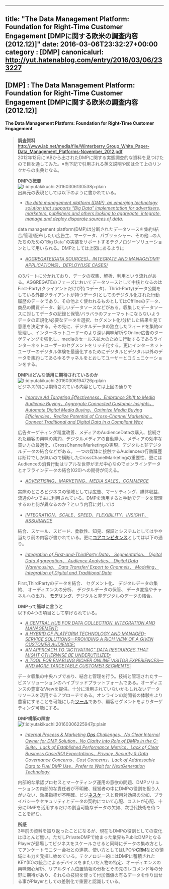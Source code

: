 
---
title: "The Data Management Platform: Foundation for Right-Time Customer Engagement [DMPに関する欧米の調査内容(2012.12)]"
date: 2016-03-06T23:32:27+00:00
category : [DMP]
canonicalurl: http://yut.hatenablog.com/entry/2016/03/06/233227
---

## [DMP] : The Data Management Platform: Foundation for Right-Time Customer Engagement [DMPに関する欧米の調査内容(2012.12)]


<div class="section">
<h4>The Data Management Platform: Foundation for Right-Time Customer Engagement</h4>

<blockquote>
    <p><b>調査資料</b><br />
<a href="http://www.iab.net/media/file/Winterberry_Group_White_Paper-Data_Management_Platforms-November_2012.pdf">http://www.iab.net/media/file/Winterberry_Group_White_Paper-Data_Management_Platforms-November_2012.pdf</a><br />
2012年12月にIABから出されたDMPに関する実態調査的な資料を見つけたので目を通してみた。※尚下記で引用される英文説明や図は全て上のリンクからの出典となる。</p><p><b>DMPの概要</b><br />
<span itemscope itemtype="http://schema.org/Photograph"><img src="http://cdn-ak.f.st-hatena.com/images/fotolife/y/yutakikuchi/20160306/20160306130538.png" alt="f:id:yutakikuchi:20160306130538p:plain" title="f:id:yutakikuchi:20160306130538p:plain" class="hatena-fotolife" itemprop="image"></span><br />
出典元の表現としては以下のように書かれている。</p>

<ul>
<li><i><u>the data management platform (DMP), an emerging technology solution that supports “Big Data” implementation for advertisers, marketers, publishers and others looking to aggregate, integrate, manage and deploy disparate sources of data.</u></i> </li>
</ul><p>data management platform(DMP)は分断されたデータソースを集約/結合/管理/配布したい広告主、マーケータ、パブリッシャー、その他...の人たちのための"Big Data"の実装をサポートするテクノロジーソリューションとして用いられる。DMPとしては上図にあるように</p>

<ul>
<li><u><i>AGGREGATE(DATA SOURCES)、INTEGRATE AND MANAGE(DMP APPLICATIONS)、DEPLOY(USE CASES)</i></u></li>
</ul><p>の3パートに分かれており、データの収集、解析、利用という流れがある。AGGREGATEのフェーズにおいてデータソースとして中核となるのはFirst-Party(クライアントだけが持つデータ)、Thrid-Party(データ公開をしている外部クライアントが持つデータ)としてのデジタル化された行動履歴のデータであり、その他よく使われるものとしてはOfflineのデータ、商品の購買データ、新しいデータソースなどがある。収集したデータソースに対してデータの記録と保管/バラバラのフォーマットにならないようデータの正規化/必要なデータを選択、セグメント化/分析した結果を見て意思を決定する。その先に、デジタルデータの独立したフィードを集約or管理し、インターネットユーザーのより深い興味解析やOnline広告のターゲティングを強化し、mediaのセールス拡大のために行動するであろうインターネットユーザーのセグメントをリッチ化する。更にインターネットユーザーのデジタル体験を最適化するためにデジタルとデジタル以外のデータを集約してあらゆるチャネルをとおしてユーザーとコミュニケーションをする。</p><p><b>DMPはどんな活用に期待されているのか</b><br />
<span itemscope itemtype="http://schema.org/Photograph"><img src="http://cdn-ak.f.st-hatena.com/images/fotolife/y/yutakikuchi/20160306/20160306194726.png" alt="f:id:yutakikuchi:20160306194726p:plain" title="f:id:yutakikuchi:20160306194726p:plain" class="hatena-fotolife" itemprop="image"></span><br />
ビジネス的には期待されている内容としては上図の通りで</p>

<ul>
<li><u><i>Improve Ad Targeting Effectiveness、Embrance Shift to Media Audience Buying、Aggregate Connected Customer Insights、Automate Digital Media Buying、Optimize Media Buying Efficiencies、Realize Potential of Cross-Channel Marketing... Connect Traditional and Digital Data in a Compliant Way</i></u></li>
</ul><p>広告ターゲティング精度改善、メディアのAudienceDataの購入、接続された顧客の興味の集約、デジタルメディアの自動購入、メディアの効率な買い方の最適化、(CrossChannelMarketingの実現、デジタルと非デジタルデータの結合などがある。 一つの媒体に接触するAudienceの行動履歴は断片でしか無いので横断したCrossChanelMarketingの重要性、更にはAudienceの消費行動はリアルな世界がまだ中心なのでオンラインデータとオフラインデータの結合(020)への期待が伺える。</p>

<ul>
<li><u><i>ADVERTISING、MARKETING、MEDIA SALES、COMMERCE</i></u></li>
</ul><p>実際のところビジネスの領域としては広告、マーケティング、媒体収益、流通の4つで主に利用されている。DMPを活用すると手動でデータを管理するのと何が異なるのか？という内容に対しては</p>

<ul>
<li><u><i>INTEGRATION、SCALE、SPEED、FLEXIBILITY、INSIGHT、ASSURANCE</i></u></li>
</ul><p>結合、スケール、スピード、柔軟性、知見、保証とシステムとしてはやや当たり前の内容が書かれている。更に<a class="keyword" href="http://d.hatena.ne.jp/keyword/%A5%B3%A5%A2%A5%B3%A5%F3%A5%D4%A5%BF%A5%F3%A5%B9">コアコンピタンス</a>としては以下の通り。</p>

<ul>
<li><u><i>Integration of First-and-ThirdParty Data、 Segmentation、 Digital Data Aggregation、 Audience Analytics、 Digital Data Warehousing、 Data Transfer/ Export to Channels、 Modeling、Integration of Digital and Traditional Data</i></u></li>
</ul><p>First,ThirdPartyのデータを結合、 セグメント化、 デジタルデータの集約、 オーディエンスの分析、 デジタルデータの保管、 データ変換やチャネルへの出力、 <a class="keyword" href="http://d.hatena.ne.jp/keyword/%A5%E2%A5%C7%A5%EA%A5%F3%A5%B0">モデリング</a>、デジタルと非デジタルのデータの結合。</p><p><b>DMPって簡単に言うと</b><br />
以下の4つの項目として挙げられている。</p>

<ul>
<li><u><i>A CENTRAL HUB FOR DATA COLLECTION, INTEGRATION AND MANAGEMENT:</i></u></li>
<li><u><i>A HYBRID OF PLATFORM TECHNOLOGY AND MANAGED-SERVICE SOLUTIONS—PROVIDING A RICH VIEW OF A GIVEN CUSTOMER AUDIENCE:</i></u></li>
<li><u><i>AN APPROACH TO “ACTIVATING” DATA RESOURCES THAT MIGHT OTHERWISE BE UNDERUTILIZED:</i></u></li>
<li><u><i>A TOOL FOR ENABLING RICHER ONLINE VISITOR EXPERIENCES—AND MORE TARGETABLE CUSTOMER SEGMENTS:</i></u> </li>
</ul><p>データ収集の中央ハブであり、結合と管理を行う。技術と管理されたサービスソリューションのハイブリッドプラットフォームである。オーディエンスの豊富なViewを提供。十分に活用されていないかもしれないデータリソースを活用するアプローチである。オンラインの訪問者の体験をより豊富にすることを可能にした<a class="keyword" href="http://d.hatena.ne.jp/keyword/%A5%C4%A1%BC%A5%EB">ツール</a>であり、顧客セグメントをよりターゲティング可能にする。</p><p><b>DMP構築の障害</b><br />
<span itemscope itemtype="http://schema.org/Photograph"><img src="http://cdn-ak.f.st-hatena.com/images/fotolife/y/yutakikuchi/20160306/20160306225947.png" alt="f:id:yutakikuchi:20160306225947p:plain" title="f:id:yutakikuchi:20160306225947p:plain" class="hatena-fotolife" itemprop="image"></span><br />
</p>

<ul>
<li><u><i>Internal Process & Marketing <a class="keyword" href="http://d.hatena.ne.jp/keyword/Ops">Ops</a> Challenges、No Clear Internal Owner for DMP Solution、No Clarity Into Role of DMPs in the C-Suite、Lack of Established Performance Metrics、Lack of Clear Business Case/ROI Expectations、Privacy, Security & Data Governance Concerns、Cost Concerns、Lack of Addressable Data to Fuel DMP Use、Prefer to Wait for NextGeneration Technology</i></u></li>
</ul><p>内部的な承認プロセスとマーケティング運用の意欲の問題、DMPソリューションの内部的な責任者が不明確、経営者の中にDMPの役割を担う人がいない、効果指標が不明確、ビジ<a class="keyword" href="http://d.hatena.ne.jp/keyword/%A5%CD%A5%B9%A5%B1">ネスケ</a>ースと費用対効果の欠如、プライバシーやセキュリティとデータの契約について心配、コストが心配、十分にDMPを活用するだけの割当可能なデータの欠如、次世代技術を待つことを好む。</p><p><b>所感</b><br />
3年前の資料を振り返ったことになるが、現在もDMPの役割としての変化はほとんど無い。ただしPrivateDMPで始まった業界もPublicDMPとなるPlayerが登場してビジネスをスケールさせると同時にデータの集め方としてアンケートモニター会社との連携、使い方としてはLPOや<a class="keyword" href="http://d.hatena.ne.jp/keyword/CRM">CRM</a>などの領域にも力を発揮し始めている。テクノロジー的にはDMPに蓄積されたKEY(ID)の統合によるデバイスをまたいだ人物の特定、オーディエンスの興味関心解析、リアルタイム位置情報の分析とその先のレコメンド等の分野に期待があり、それらの技術を使って付加価値の有るデータを作り出せる事がPlayerとしての差別化で重要と認識している。</p>

</blockquote>

</div>

